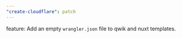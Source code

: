 ```yaml
---
"create-cloudflare": patch
---
```


feature: Add an empty `wrangler.json` file to qwik and nuxt templates.
